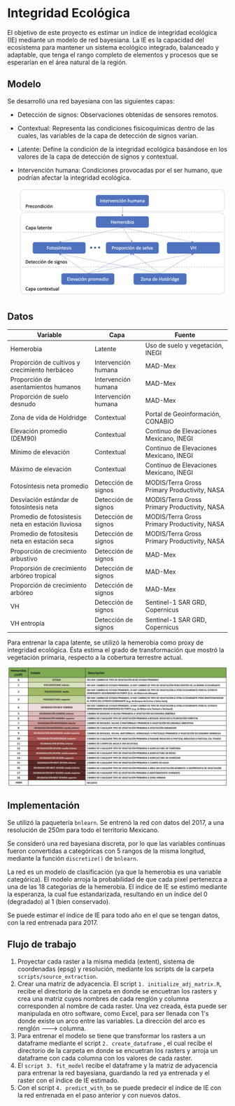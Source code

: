 <a name="ie-model"></a>

<br />

<h3 align="center">

# Integridad Ecológica

</h3>

<!-- ABOUT THE PROJECT -->

El objetivo de este proyecto es estimar un índice de integridad ecológica (IE) mediante un modelo de red bayesiana. La IE es la capacidad del ecosistema para mantener un sistema ecológico integrado, balanceado y adaptable, que tenga el rango completo de elementos y procesos que se esperarían en el área natural de la región.

<!-- GETTING STARTED -->

## Modelo

Se desarrolló una red bayesiana con las siguientes capas:

-   Detección de signos: Observaciones obtenidas de sensores remotos.

-   Contextual: Representa las condiciones fisicoquímicas dentro de las cuales, las variables de la capa de detección de signos varían.

-   Latente: Define la condición de la integridad ecológica basándose en los valores de la capa de detección de signos y contextual.

-   Intervención humana: Condiciones provocadas por el ser humano, que podrían afectar la integridad ecológica.

    ![](images/red_resumida_espanol.png)

## Datos

| Variable                                           | Capa                | Fuente                                       |
|----------------------------------------------------|---------------------|----------------------------------------------|
| Hemerobia                                          | Latente             | Uso de suelo y vegetación, INEGI             |
| Proporción de cultivos y crecimiento herbáceo      | Intervención humana | MAD-Mex                                      |
| Proporción de asentamientos humanos                | Intervención humana | MAD-Mex                                      |
| Proporción de suelo desnudo                        | Intervención humana | MAD-Mex                                      |
| Zona de vida de Holdridge                          | Contextual          | Portal de Geoinformación, CONABIO            |
| Elevación promedio (DEM90)                         | Contextual          | Continuo de Elevaciones Mexicano, INEGI      |
| Mínimo de elevación                                | Contextual          | Continuo de Elevaciones Mexicano, INEGI      |
| Máximo de elevación                                | Contextual          | Continuo de Elevaciones Mexicano, INEGI      |
| Fotosíntesis neta promedio                         | Detección de signos | MODIS/Terra Gross Primary Productivity, NASA |
| Desviación estándar de fotosíntesis neta           | Detección de signos | MODIS/Terra Gross Primary Productivity, NASA |
| Promedio de fotosístesis neta en estación lluviosa | Detección de signos | MODIS/Terra Gross Primary Productivity, NASA |
| Promedio de fotosítesis neta en estación seca      | Detección de signos | MODIS/Terra Gross Primary Productivity, NASA |
| Proporción de crecimiento arbustivo                | Detección de signos | MAD-Mex                                      |
| Proporsión de crecimiento arbóreo tropical         | Detección de signos | MAD-Mex                                      |
| Proporción de crecimiento arbóreo                  | Detección de signos | MAD-Mex                                      |
| VH                                                 | Detección de signos | Sentinel-1 SAR GRD, Copernicus               |
| VH entropía                                        | Detección de signos | Sentinel-1 SAR GRD, Copernicus               |

Para entrenar la capa latente, se utilizó la hemerobia como proxy de integridad ecológica. Ésta estima el grado de transformación que mostró la vegetación primaria, respecto a la cobertura terrestre actual.

![](images/hemerobia.png)

## Implementación

Se utilizó la paquetería `bnlearn`. Se entrenó la red con datos del 2017, a una resolución de 250m para todo el territorio Mexicano.

Se consideró una red bayesiana discreta, por lo que las variables continuas fueron convertidas a categóricas con 5 rangos de la misma longitud, mediante la función `discretize()` de `bnlearn`.

La red es un modelo de clasificación (ya que la hemerobia es una variable categórica). El modelo arroja la probabilidad de que cada pixel pertenezca a una de las 18 categorías de la hemerobia. El índice de IE se estimó mediante la esperanza, la cual fue estandarizada, resultando en un índice del 0 (degradado) al 1 (bien conservado).

Se puede estimar el índice de IE para todo año en el que se tengan datos, con la red entrenada para 2017.

## Flujo de trabajo

1.  Proyectar cada raster a la misma medida (extent), sistema de coordenadas (epsg) y resolución, mediante los scripts de la carpeta `scripts/source_extraction`.
2.  Crear una matriz de adyacencia. El script `1. initialize_adj_matrix.R`, recibe el directorio de la carpeta en donde se encuetran los rasters y crea una matriz cuyos nombres de cada renglón y columna corresponden al nombre de cada raster. Una vez creada, ésta puede ser manipulada en otro software, como Excel, para ser llenada con 1's donde existe un arco entre las variables. La dirección del arco es renglón ---\> columna.
3.  Para entrenar el modelo se tiene que transformar los rasters a un dataframe mediante el script `2. create_dataframe` , el cual recibe el directorio de la carpeta en donde se encuetran los rasters y arroja un dataframe con cada columna con los valores de cada raster.
4.  El `script 3. fit_model` recibe el dataframe y la matriz de adyacencia para entrenar la red bayesiana, guardando la red ya entrenada y el raster con el índice de IE estimado.
5.  Con el script `4. predict_with_bn` se puede predecir el índice de IE con la red entrenada en el paso anterior y con nuevos datos.
